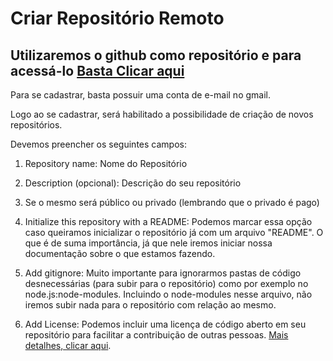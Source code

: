 # Criar Repositório Remoto
## Utilizaremos o github como repositório e para acessá-lo [Basta Clicar aqui](https://github.com/) 

Para se cadastrar, basta possuir uma conta de e-mail no gmail.

Logo ao se cadastrar, será habilitado a possibilidade de criação de novos repositórios.

Devemos preencher os seguintes campos:

1) Repository name: Nome do Repositório

2) Description (opcional): Descrição do seu repositório

3) Se o mesmo será público ou privado (lembrando que o privado é pago)

4) Initialize this repository with a README: Podemos marcar essa opção caso queiramos inicializar o repositório 
já com um arquivo "README". O que é de suma importância, já que nele iremos iniciar nossa documentação sobre o que estamos fazendo.

5) Add gitignore: Muito importante para ignorarmos pastas de código desnecessárias (para subir para o repositório) como por exemplo no node.js:node-modules. Incluindo o node-modules nesse arquivo, não iremos subir nada para o repositório com relação ao mesmo.

6) Add License: Podemos incluir uma licença de código aberto em seu repositório para facilitar a contribuição de outras pessoas. [Mais detalhes, clicar aqui](https://help.github.com/articles/adding-a-license-to-a-repository/).
